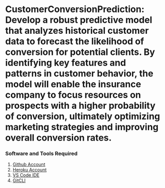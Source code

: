 # CustomerConversionPrediction: Develop a robust predictive model that analyzes historical customer data to forecast the likelihood of conversion for potential clients. By identifying key features and patterns in customer behavior, the model will enable the insurance company to focus resources on prospects with a higher probability of conversion, ultimately optimizing marketing strategies and improving overall conversion rates.




### Software and Tools Required

1. [Github Account](https://github.com)
2. [Heroku Account](https://heroku.com)
3. [VS Code IDE](https://code.visualstudio.com/)
4. [GitCLI](https://https://git-scm.com/book/en/v2/Getting-Started-The-Command-Line)

